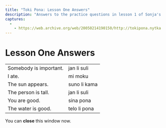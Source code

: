 ```yaml
---
title: "Toki Pona: Lesson One Answers"
description: "Answers to the practice questions in lesson 1 of Sonja's original toki pona lessons"
captures:
  -
    - https://web.archive.org/web/20050214190150/http://tokipona.nytka.org:80/about/lesson/ans1.html
---
```


# Lesson One Answers

|                        |              |
| ---------------------- | ------------ |
| Somebody is important. | jan li suli  |
| I ate.                 | mi moku      |
| The sun appears.       | suno li kama |
| The person is tall.    | jan li suli  |
| You are good.          | sina pona    |
| The water is good.     | telo li pona |

You can **close** this window now.